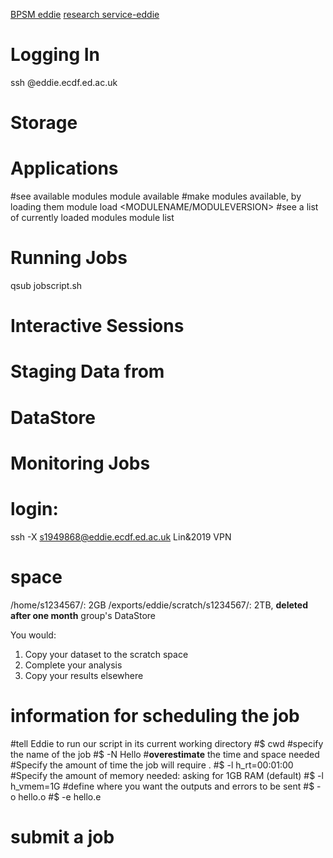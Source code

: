 [BPSM eddie](http://129.215.170.35/07_Using_Eddie.html)
[research service-eddie](https://www.wiki.ed.ac.uk/display/ResearchServices/Anaconda)

# Logging In
ssh <YOUR UUN>@eddie.ecdf.ed.ac.uk
# Storage 

# Applications 
#see available modules
module available
#make modules available, by loading them
module load <MODULENAME/MODULEVERSION>
#see a list of currently loaded modules
module list
# Running Jobs 
qsub jobscript.sh
# Interactive Sessions 
# Staging Data from 
# DataStore 
# Monitoring Jobs 

# login:
ssh -X s1949868@eddie.ecdf.ed.ac.uk
Lin&2019
VPN
# space
/home/s1234567/: 2GB
/exports/eddie/scratch/s1234567/: 2TB, **deleted after one month**
group's DataStore

You would:
1.  Copy your dataset to the scratch space
2.  Complete your analysis
3.  Copy your results elsewhere
# information for scheduling the job
#tell Eddie to run our script in its current working directory
#$ cwd
#specify the name of the job
#$ -N Hello
#**overestimate** the time and space needed
#Specify the amount of time the job will require .
#$ -l h_rt=00:01:00
#Specify the amount of memory needed: asking for 1GB RAM (default)
#$ -l h_vmem=1G
#define where you want the outputs and errors to be sent
#$ -o hello.o
#$ -e hello.e

# submit a job

<!--stackedit_data:
eyJoaXN0b3J5IjpbLTIxMTYwNDY4NDAsLTEyMzE4ODM0NTYsNz
IyNjIzMTgwLDE1MTgwMzUwNjYsNDQ3NTY5Mzc4LDE3MDAyMDM2
NjgsODU1NDkwMDcsLTE1NTc2NTUwNDMsNTU1MzEzMjExLDMwMz
EyNjg3NiwtMTM3NTM3MTIzNCwtNTM3NzM5MTQ1LC0xMzI3Njg4
MjgyLDcwMjAwMTIzMCwzNjk1NjAwNTBdfQ==
-->